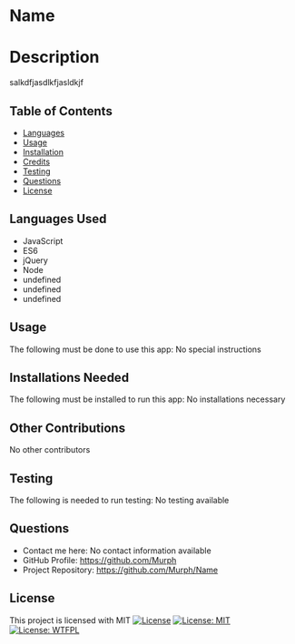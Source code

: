 # Name


  # Description
  salkdfjasdlkfjasldkjf

  ## Table of Contents

  * [Languages](##Languages)
  * [Usage](##Usage)
  * [Installation](##Installation)
  * [Credits](##Credits)
  * [Testing](##Testing)
  * [Questions](##Questions)
  * [License](##License)

  ## Languages Used
  * JavaScript
  * ES6
  * jQuery
  * Node
  * undefined
  * undefined
  * undefined

  ## Usage
  The following must be done to use this app: No special instructions

  ## Installations Needed
  The following must be installed to run this app: No installations necessary

  ## Other Contributions
  No other contributors

  ## Testing
  The following is needed to run testing: No testing available

  ## Questions
  * Contact me here: No contact information available
  * GitHub Profile: https://github.com/Murph
  * Project Repository: https://github.com/Murph/Name

  ## License
  This project is licensed with MIT
  [![License](https://img.shields.io/badge/License-Apache_2.0-blue.svg)](https://opensource.org/licenses/Apache-2.0)
  [![License: MIT](https://img.shields.io/badge/License-MIT-yellow.svg)](https://opensource.org/licenses/MIT)
  [![License: WTFPL](https://img.shields.io/badge/License-WTFPL-brightgreen.svg)](http://www.wtfpl.net/about/)



